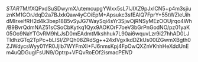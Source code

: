 $START$M/fXQPxdSuSDwymX/utemcupgYWxx5sL7lJIXZ9pJxICN5+p4m3sjiuznKM1GOrJdqD2a7BJxkQaw4yCOiEpM+Apsukc3sfEAlQ7FprY+55tWZleUihdMIrxelfRH2d4k3bep18B5vSyJG7WaySqi4sYr3SjwOjRNSyMEzOOUjrqo4Wh/B9BvrQdmNAZ51sCSoCbKytkq1Qyx9AOKOrF7oeV3bGrPnGodNO/pz01yaK05Oo9NaYTGvRM9hLJsD0mEAdmtMkshhuk7L90ai6wquvLzr9i27hhAD0LJTIdhzGTq2TpPc+bLISI/ZPQh08ZRdSg++24xIVgxlkdDZkUs00lZGwmXBgth0ZJWdycsWyy01YR0JjIb7WYFmXI+FJ6nmsKpj4FpOwQXZnVKhhHeXddUnEm4uQDGuglFsUN9/Optrp+VFQvRoEOf2ismacP$END$